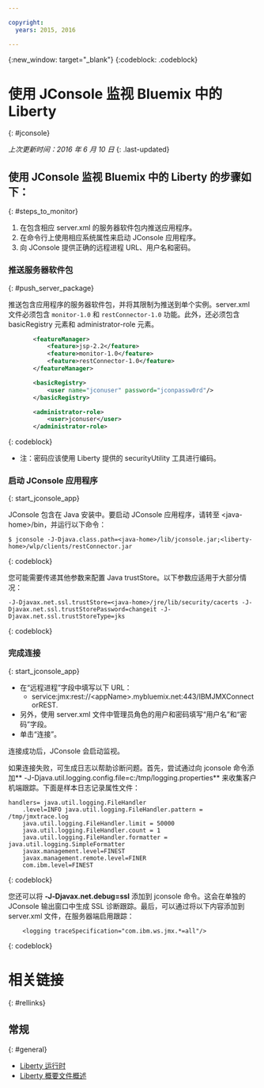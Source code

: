 ```yaml
---

copyright:
  years: 2015, 2016

---
```


{:new_window: target="_blank"}
{:codeblock: .codeblock}

# 使用 JConsole 监视 Bluemix 中的 Liberty
{: #jconsole}

*上次更新时间：2016 年 6 月 10 日*
{: .last-updated}

## 使用 JConsole 监视 Bluemix 中的 Liberty 的步骤如下：
{: #steps_to_monitor}

1. 在包含相应 server.xml 的服务器软件包内推送应用程序。
2. 在命令行上使用相应系统属性来启动 JConsole 应用程序。
3. 向 JConsole 提供正确的远程进程 URL、用户名和密码。

### 推送服务器软件包
{: #push_server_package}

推送包含应用程序的服务器软件包，并将其限制为推送到单个实例。server.xml 文件必须包含 `monitor-1.0` 和 `restConnector-1.0` 功能。此外，还必须包含 basicRegistry 元素和 administrator-role 元素。
```xml
       <featureManager>
           <feature>jsp-2.2</feature>
           <feature>monitor-1.0</feature>
           <feature>restConnector-1.0</feature>
       </featureManager>

       <basicRegistry>
           <user name="jconuser" password="jconpassw0rd"/>
       </basicRegistry>

       <administrator-role>
           <user>jconuser</user>
       </administrator-role>
```
{: codeblock}

   * 注：密码应该使用 Liberty 提供的 securityUtility 工具进行编码。

### 启动 JConsole 应用程序
{: start_jconsole_app}

JConsole 包含在 Java 安装中。要启动 JConsole 应用程序，请转至 &lt;java-home&gt;/bin，并运行以下命令：
```
$ jconsole -J-Djava.class.path=<java-home>/lib/jconsole.jar;<liberty-home>/wlp/clients/restConnector.jar
```
{: codeblock}

您可能需要传递其他参数来配置 Java trustStore。以下参数应适用于大部分情况：

```
-J-Djavax.net.ssl.trustStore=<java-home>/jre/lib/security/cacerts -J-Djavax.net.ssl.trustStorePassword=changeit -J-Djavax.net.ssl.trustStoreType=jks
```
{: codeblock}

### 完成连接
{: start_jconsole_app}
  * 在“远程进程”字段中填写以下 URL：
    * service:jmx:rest://&lt;appName&gt;.mybluemix.net:443/IBMJMXConnectorREST.
  *  另外，使用 server.xml 文件中管理员角色的用户和密码填写“用户名”和“密码”字段。
  * 单击“连接”。

连接成功后，JConsole 会启动监视。

如果连接失败，可生成日志以帮助诊断问题。首先，尝试通过向 jconsole 命令添加** -J-Djava.util.logging.config.file=c:/tmp/logging.properties** 来收集客户机端跟踪。下面是样本日志记录属性文件：
```
handlers= java.util.logging.FileHandler
    .level=INFO java.util.logging.FileHandler.pattern = /tmp/jmxtrace.log
    java.util.logging.FileHandler.limit = 50000
    java.util.logging.FileHandler.count = 1
    java.util.logging.FileHandler.formatter = java.util.logging.SimpleFormatter
    javax.management.level=FINEST
    javax.management.remote.level=FINER
    com.ibm.level=FINEST
```
{: codeblock}

您还可以将 <b>&dash;J&dash;Djavax.net.debug=ssl</b> 添加到 jconsole 命令。这会在单独的 JConsole 输出窗口中生成 SSL 诊断跟踪。最后，可以通过将以下内容添加到 server.xml 文件，在服务器端启用跟踪：
```
    <logging traceSpecification="com.ibm.ws.jmx.*=all"/>
```
{: codeblock}

# 相关链接
{: #rellinks}
## 常规
{: #general}
* [Liberty 运行时](index.html)
* [Liberty 概要文件概述](http://www-01.ibm.com/support/knowledgecenter/SSAW57_8.5.5/com.ibm.websphere.wlp.nd.doc/ae/cwlp_about.html)
